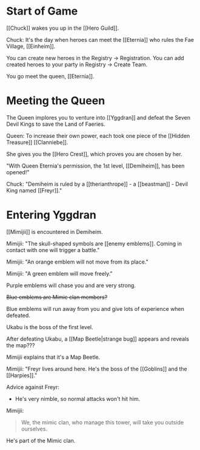 # Start of Game
[[Chuck]] wakes you up in the [[Hero Guild]].

Chuck: It's the day when heroes can meet the [[Eternia]] who rules the Fae Village, [[Einheim]].

You can create new heroes in the Registry -> 
Registration.
You can add created heroes to your party in Registry -> Create Team.

You go meet the queen, [[Eternia]].
# Meeting the Queen
The Queen implores you to venture into [[Yggdran]] and defeat the Seven Devil Kings to save the Land of Faeries.

Queen: To increase their own power, each took one piece of the [[Hidden Treasure]] [[Clanniebe]].

She gives you the [[Hero Crest]], which proves you are chosen by her.

"With Queen Eternia's permission, the 1st level, [[Demiheim]], has been opened!"

Chuck: "Demiheim is ruled by a [[therianthrope]] - a [[beastman]] - Devil King named [[Freyr]]."
# Entering Yggdran
[[Mimijii]] is encountered in Demiheim.

Mimijii: "The skull-shaped symbols are [[enemy emblems]]. Coming in contact with one will trigger a battle."

Mimijii: "An orange emblem will not move from its place."

Mimijii: "A green emblem will move freely."

Purple emblems will chase you and are very strong.

~~Blue emblems are Mimic clan members?~~

Blue emblems will run away from you and give lots of experience when defeated.

Ukabu is the boss of the first level.

After defeating Ukabu, a [[Map Beetle|strange bug]]
appears and reveals the map???

Mimijii explains that it's a Map Beetle.

Mimijii: "Freyr lives around here. He's the boss of the [[Goblins]] and the [[Harpies]]."

Advice against Freyr:
- He's very nimble, so normal attacks won't hit him.

Mimijii:
>We, the mimic clan, who manage this tower, will take you outside ourselves.

He's part of the Mimic clan.
